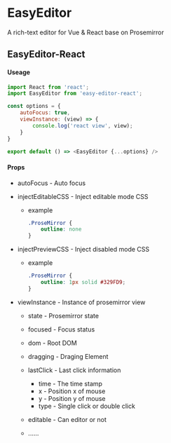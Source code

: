 # EasyEditor
A rich-text editor for Vue &amp; React base on Prosemirror


## EasyEditor-React

#### Useage
```js
import React from 'react';
import EasyEditor from 'easy-editor-react';

const options = {
    autoFocus: true,
    viewInstance: (view) => {
        console.log('react view', view);
    }
}

export default () => <EasyEditor {...options} />
```

#### Props

- autoFocus - Auto focus

- injectEditableCSS - Inject editable mode CSS
    - example
        ```css
        .ProseMirror {
            outline: none
        }
        ```

- injectPreviewCSS - Inject disabled mode CSS
    - example
        ```css
        .ProseMirror {
            outline: 1px solid #329FD9;
        }
        ```


- viewInstance - Instance of prosemirror view
    - state - Prosemirror state

    - focused - Focus status

    - dom - Root DOM

    - dragging - Draging Element

    - lastClick - Last click information
        - time - The time stamp
        - x - Position x of mouse
        - y - Position y of mouse
        - type - Single click or double click
    
    - editable - Can editor or not

    - ......